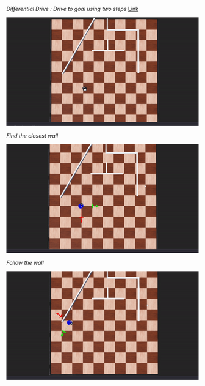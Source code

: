   *Differential Drive : Drive to goal using two steps* [Link](../../module2_assignment/controllers/diff_drive/diff_drive.py) <p>
![Alt Text](../Documentation/Images/diff_drive.gif)<p>
  *Find the closest wall* <p>
![Alt Text](../Documentation/Images/closest_point.gif)<p>
  *Follow the wall*<p>
![Alt Text](../Documentation/Images/wall_following.gif)<p>

